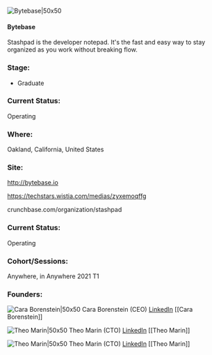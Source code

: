 

![Bytebase|50x50](https://apimg.techstars.com/connect/images/image_files/5ff37f2963138d5e7a000013/original/bytebase_logo_text.png)

#### Bytebase
Stashpad is the developer notepad. It's the fast and easy way to stay organized as you work without breaking flow.

### Stage: 
 - Graduate 

### Current Status: 
Operating

### Where:
Oakland, California, United States

### Site:
http://bytebase.io

https://techstars.wistia.com/medias/zyxemoqffg

crunchbase.com/organization/stashpad

### Current Status: 
Operating

### Cohort/Sessions: 
Anywhere, in Anywhere 2021 T1

### Founders: 

![Cara Borenstein|50x50](https://apimg.techstars.com/connect/images/image_files/5ff7c3c34f43e8000800001f/original/cara.jpg) Cara Borenstein (CEO) [LinkedIn](https://linkedin.com/in/caraborenstein) [[Cara Borenstein]]

![Theo Marin|50x50](https://apimg.techstars.com/connect/images/image_files/6005e4a6255313000800000e/original/pic.jpg) Theo Marin (CTO) [LinkedIn](https://linkedin.com/in/theo-marin-3153a4102) [[Theo Marin]]

![Theo Marin|50x50](https://www.f6s.com/images/profile-placeholder-user.jpg) Theo Marin (CTO) [LinkedIn](https://) [[Theo Marin]]


